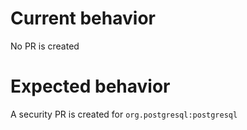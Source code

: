 # Current behavior
No PR is created

# Expected behavior
A security PR is created for `org.postgresql:postgresql`